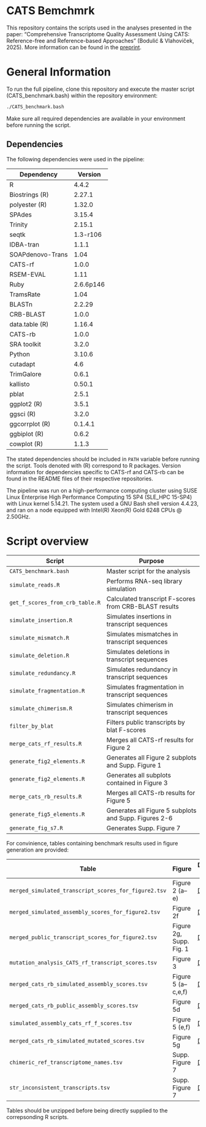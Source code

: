 # CATS Bemchmrk

This repository contains the scripts used in the analyses presented in the paper: “Comprehensive Transcriptome Quality Assessment Using CATS: Reference-free and Reference-based Approaches” (Bodulić & Vlahoviček, 2025). More information can be found in the [preprint](x).

# General Information

To run the full pipeline, clone this repository and execute the master script (CATS_benchmark.bash) within the repository environment:

```bash
./CATS_benchmark.bash
```

Make sure all required dependencies are available in your environment before running the script.

## Dependencies

The following dependencies were used in the pipeline:

| **Dependency**   | **Version** |                                                              
|------------------|-------------|
| R                | 4.4.2       |
| Biostrings (R)   | 2.27.1      |
| polyester (R)    | 1.32.0      |
| SPAdes           | 3.15.4      |
| Trinity          | 2.15.1      |
| seqtk            | 1.3-r106    |
| IDBA-tran        | 1.1.1       |
| SOAPdenovo-Trans | 1.04        |
| CATS-rf          | 1.0.0       |
| RSEM-EVAL        | 1.11        |
| Ruby             | 2.6.6p146   |
| TramsRate        | 1.04        |
| BLASTn           | 2.2.29      |
| CRB-BLAST        | 1.0.0       |
| data.table (R)   | 1.16.4      |
| CATS-rb          | 1.0.0       |
| SRA toolkit      | 3.2.0       |
| Python           | 3.10.6      |
| cutadapt         | 4.6         |
| TrimGalore       | 0.6.1       |
| kallisto         | 0.50.1      |
| pblat            | 2.5.1       |
| ggplot2 (R)      | 3.5.1       | 
| ggsci (R)        | 3.2.0       |
| ggcorrplot (R)   | 0.1.4.1     |
| ggbiplot (R)     | 0.6.2       |
| cowplot (R)      | 1.1.3       |

The stated dependencies should be included in `PATH` variable before running the script. Tools denoted with (R) correspond to R packages. Version information for dependencies specific to CATS-rf and CATS-rb can be found in the README files of their respective repositories.

The pipeline was run on a high-performance computing cluster using SUSE Linux Enterprise High Performance Computing 15 SP4 (SLE_HPC 15-SP4) with Linux kernel 5.14.21. The system used a GNU Bash shell version 4.4.23, and ran on a node equipped with Intel(R) Xeon(R) Gold 6248 CPUs @ 2.50GHz. 

# Script overview

| **Script**                      | **Purpose**                                           |        
|---------------------------------|-------------------------------------------------------|
| `CATS_benchmark.bash`           | Master script for the analysis                        |
| `simulate_reads.R`              | Performs RNA-seq library simulation                   |
| `get_f_scores_from_crb_table.R` | Calculated transcript F-scores from CRB-BLAST results |
| `simulate_insertion.R`          | Simulates insertions in transcript sequences          |
| `simulate_mismatch.R`           | Simulates mismatches in transcript sequences          |
| `simulate_deletion.R`           | Simulates deletions in transcript sequences           |
| `simulate_redundancy.R`         | Simulates redundancy in transcript sequences          |
| `simulate_fragmentation.R`      | Simulates fragmentation in transcript sequences       |
| `simulate_chimerism.R`          | Simulates chimerism in transcript sequences           |
| `filter_by_blat`                | Filters public transcripts by blat F-scores           |
| `merge_cats_rf_results.R`       | Merges all CATS-rf results for Figure 2               |
| `generate_fig2_elements.R`      | Generates all Figure 2 subplots and Supp. Figure 1    |
| `generate_fig2_elements.R`      | Generates all subplots contained in Figure 3          |
| `merge_cats_rb_results.R`       | Merges all CATS-rb results for Figure 5               |
| `generate_fig5_elements.R`      | Generates all Figure 5 subplots and Supp. Figures 2-6 |
| `generate_fig_s7.R`             | Generates Supp. Figure 7                              |

For convinience, tables containing benchmark results used in figure generation are provided:

| **Table**                                              | **Figure**                | **Download link**                                                                                                                     | 
|--------------------------------------------------------|---------------------------|---------------------------------------------------------------------------------------------------------------------------------------|
| `merged_simulated_transcript_scores_for_figure2.tsv`   | Figure 2 (a–e)            | [Download](http://hex.bioinfo.hr/~kbodulic/CATS_benchmark_tables/merged_simulated_transcript_scores_for_figure2.tsv.gz)               |
| `merged_simulated_assembly_scores_for_figure2.tsv`     | Figure 2f                 | [Download](http://hex.bioinfo.hr/~kbodulic/CATS_benchmark_tables/merged_simulated_assembly_scores_for_figure2.tsv.gz)                 |
| `merged_public_transcript_scores_for_figure2.tsv`      | Figure 2g, Supp. Fig. 1   | [Download](http://hex.bioinfo.hr/~kbodulic/CATS_benchmark_tables/merged_public_transcript_scores_for_figure2.tsv.gz)                  |
| `mutation_analysis_CATS_rf_transcript_scores.tsv`      | Figure 3                  | [Download](http://hex.bioinfo.hr/~kbodulic/CATS_benchmark_tables/mutation_analysis_CATS_rf_transcript_scores_for_figure3.tsv.gz)      |
| `merged_cats_rb_simulated_assembly_scores.tsv`         | Figure 5 (a–c,e,f)        | [Download](http://hex.bioinfo.hr/~kbodulic/CATS_benchmark_tables/merged_cats_rb_simulated_assembly_scores_for_figure5.tsv.gz)         |
| `merged_cats_rb_public_assembly_scores.tsv`            | Figure 5d                 | [Download](http://hex.bioinfo.hr/~kbodulic/CATS_benchmark_tables/merged_cats_rb_public_assembly_scores_for_figure5.tsv.gz)            |
| `simulated_assembly_cats_rf_f_scores.tsv`              | Figure 5 (e,f)            | [Download](http://hex.bioinfo.hr/~kbodulic/CATS_benchmark_tables/simulated_assembly_cats_rf_f_scores_for_figure5.tsv.gz)              |
| `merged_cats_rb_simulated_mutated_scores.tsv`          | Figure 5g                 | [Download](http://hex.bioinfo.hr/~kbodulic/CATS_benchmark_tables/merged_cats_rb_simulated_mutated_assembly_scores_for_figure5.tsv.gz) |
| `chimeric_ref_transcriptome_names.tsv`                 | Supp. Figure 7            | [Download](http://hex.bioinfo.hr/~kbodulic/CATS_benchmark_tables/chimeric_ref_transcriptome_names_for_figure_s7.gz)                   |
| `str_inconsistent_transcripts.tsv`                     | Supp. Figure 7            | [Download](http://hex.bioinfo.hr/~kbodulic/CATS_benchmark_tables/str_inconsistent_transcripts_for_figure_s7.gz)                       |

Tables should be unzipped before being directly supplied to the correpsonding R scripts.









